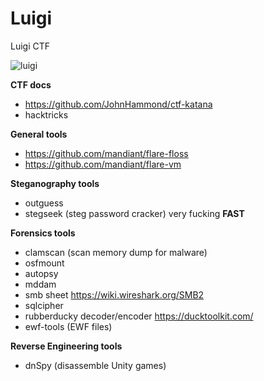 # Luigi
Luigi CTF


![luigi](https://user-images.githubusercontent.com/35840617/143084494-02a037a4-2d21-4a07-afd1-43b8e9b3cad7.png)


**CTF docs**
- https://github.com/JohnHammond/ctf-katana
- hacktricks

**General tools**
- https://github.com/mandiant/flare-floss
- https://github.com/mandiant/flare-vm

**Steganography tools**
- outguess
- stegseek (steg password cracker) very fucking **FAST**


**Forensics tools**
- clamscan (scan memory dump for malware)
- osfmount
- autopsy
- mddam
- smb sheet https://wiki.wireshark.org/SMB2
- sqlcipher
- rubberducky decoder/encoder https://ducktoolkit.com/
- ewf-tools (EWF files)

**Reverse Engineering tools**
- dnSpy (disassemble Unity games)